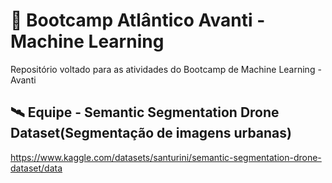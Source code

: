 # 🚀 Bootcamp Atlântico Avanti - Machine Learning
Repositório voltado para as atividades do Bootcamp de Machine Learning - Avanti

## 🛰️ Equipe - Semantic Segmentation Drone Dataset(Segmentação de imagens urbanas)
https://www.kaggle.com/datasets/santurini/semantic-segmentation-drone-dataset/data



